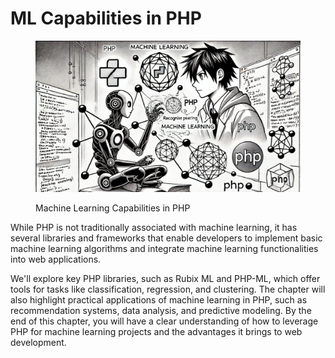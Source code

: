 # ML Capabilities in PHP

<div align="left"><figure><img src="../../.gitbook/assets/image (65).png" alt="" width="563"><figcaption><p>Machine Learning Capabilities in PHP</p></figcaption></figure></div>

While PHP is not traditionally associated with machine learning, it has several libraries and frameworks that enable developers to implement basic machine learning algorithms and integrate machine learning functionalities into web applications.

We'll explore key PHP libraries, such as Rubix ML and PHP-ML, which offer tools for tasks like classification, regression, and clustering. The chapter will also highlight practical applications of machine learning in PHP, such as recommendation systems, data analysis, and predictive modeling. By the end of this chapter, you will have a clear understanding of how to leverage PHP for machine learning projects and the advantages it brings to web development.

